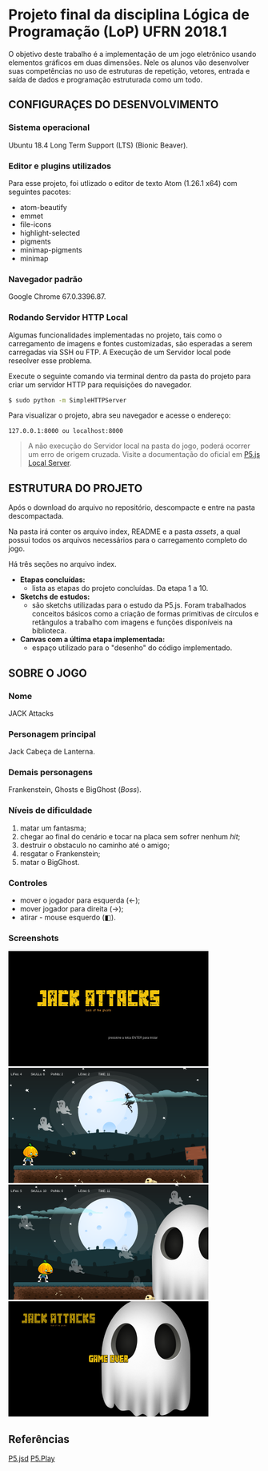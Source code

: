 # Projeto final da disciplina Lógica de Programação (LoP) UFRN 2018.1
O objetivo deste trabalho é a implementação de um jogo eletrônico usando elementos gráficos em duas dimensões. Nele os alunos vão desenvolver suas competências no uso de estruturas de repetição, vetores, entrada e saída de dados e programação estruturada como um todo.

## CONFIGURAÇES DO DESENVOLVIMENTO

### Sistema operacional
Ubuntu 18.4 Long Term Support (LTS) (Bionic Beaver).

### Editor e plugins utilizados

Para esse projeto, foi utlizado o editor de texto Atom (1.26.1 x64) com seguintes pacotes:

-   atom-beautify
-   emmet
-   file-icons
-   highlight-selected
-   pigments
-   minimap-pigments
-   minimap

### Navegador padrão
Google Chrome 67.0.3396.87.

### Rodando Servidor HTTP Local

Algumas funcionalidades implementadas no projeto, tais como o carregamento de imagens e fontes customizadas, são esperadas a serem carregadas via SSH ou FTP. A Execução de um Servidor local pode reseolver esse problema.

Execute o seguinte comando via terminal dentro da pasta do projeto para criar um servidor HTTP para requisições do navegador.

```sh
$ sudo python -m SimpleHTTPServer
```

Para visualizar o projeto, abra seu navegador e acesse o endereço:

    127.0.0.1:8000 ou localhost:8000
    
> A não execução do Servidor local na pasta do jogo, poderá ocorrer um erro de origem cruzada. Visite a documentação do oficial em [P5.js Local Server].

## ESTRUTURA DO PROJETO
Após o download do arquivo no repositório, descompacte e entre na pasta descompactada.

Na pasta irá conter os arquivo index, README e a pasta _assets_, a qual possui todos os arquivos necessários para o carregamento completo do jogo.

Há três seções no arquivo index.

-   **Etapas concluídas:**
    - lista as etapas do projeto concluídas. Da etapa 1 a 10.
-   **Sketchs de estudos:**
    - são sketchs utilizadas para o estudo da P5.js. Foram trabalhados conceitos básicos como a criação de formas primitivas de círculos e retângulos a trabalho com imagens e funções disponíveis na biblioteca.
-   **Canvas com a última etapa implementada:**
    - espaço utilizado para o "desenho" do código implementado.

## SOBRE O JOGO
### Nome
JACK Attacks
### Personagem principal
Jack Cabeça de Lanterna.
### Demais personagens
Frankenstein, Ghosts e BigGhost (_Boss_).
### Níveis de dificuldade
1.  matar um fantasma;
2.  chegar ao final do cenário e tocar na placa sem sofrer nenhum _hit_;
3.  destruir o obstaculo no caminho até o amigo;
4.  resgatar o Frankenstein;
5.  matar o BigGhost.

### Controles
-   mover o jogador para esquerda (&larr;);
-   mover jogador para direita (&rarr;);
-   atirar - mouse esquerdo (&#9703;).

### Screenshots
<p>
    <img src="assets/img/publish/start_screen.png" width="400px" />
    <img src="assets/img/publish/level_two.png" width="400px" />
    <img src="assets/img/publish/boss.png" width="400px" />
    <img src="assets/img/publish/game_over.png" width="400px" />
</p>

## Referências
[P5.jsd](https://p5js.org/reference/)
[P5.Play](http://p5play.molleindustria.org/docs/index.html)

[atom]: https://atom.io/
[P5.js Local Server]: https://github.com/processing/p5.js/wiki/Local-server

